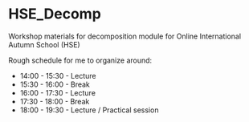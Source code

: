 # HSE_Decomp
Workshop materials for decomposition module for Online International Autumn School (HSE)

Rough schedule for me to organize around:

 - 14:00 - 15:30 - Lecture
 - 15:30 - 16:00 - Break
 - 16:00 - 17:30 - Lecture
 - 17:30 - 18:00 - Break
 - 18:00 - 19:30 - Lecture / Practical session
 